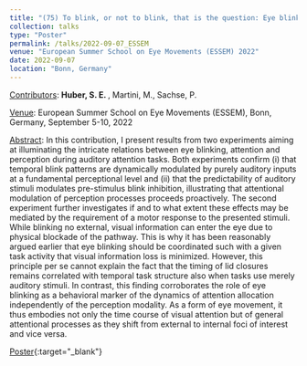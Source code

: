 ```yaml
---
title: "(75) To blink, or not to blink, that is the question: Eye blinking as an indicator of general dynamic attention allocation"
collection: talks
type: "Poster"
permalink: /talks/2022-09-07_ESSEM
venue: "European Summer School on Eye Movements (ESSEM) 2022"
date: 2022-09-07
location: "Bonn, Germany"
---
```


<u>Contributors</u>: <b>Huber, S. E. </b>, Martini, M., Sachse, P.

<u>Venue</u>: European Summer School on Eye Movements (ESSEM), Bonn, Germany, September 5-10, 2022

<u>Abstract</u>: In this contribution, I present results from two experiments aiming at illuminating the intricate relations between eye blinking, attention and perception during auditory attention tasks. Both experiments confirm (i) that temporal blink patterns are dynamically modulated by purely auditory inputs at a fundamental perceptional level and (ii) that the predictability of auditory stimuli modulates pre-stimulus blink inhibition, illustrating that attentional modulation of perception processes proceeds proactively. The second experiment further investigates if and to what extent these effects may be mediated by the requirement of a motor response to the presented stimuli. While blinking no external, visual information can enter the eye due to physical blockade of the pathway. This is why it has been reasonably argued earlier that eye blinking should be coordinated such with a given task activity that visual information loss is minimized. However, this principle per se cannot explain the fact that the timing of lid closures remains correlated with temporal task structure also when tasks use merely auditory stimuli. In contrast, this finding corroborates the role of eye blinking as a behavioral marker of the dynamics of attention allocation independently of the perception modality. As a form of eye movement, it thus embodies not only the time course of visual attention but of general attentional processes as they shift from external to internal foci of interest and vice versa.

[Poster](http://stefaneha.github.io/files/2022-09-07_ESSEM.pdf){:target="_blank"}